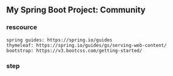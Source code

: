 ## My Spring Boot Project: Community
### rescource
    spring guides: https://spring.io/guides
    thymeleaf: https://spring.io/guides/gs/serving-web-content/
    bootstrap: https://v3.bootcss.com/getting-started/

### step